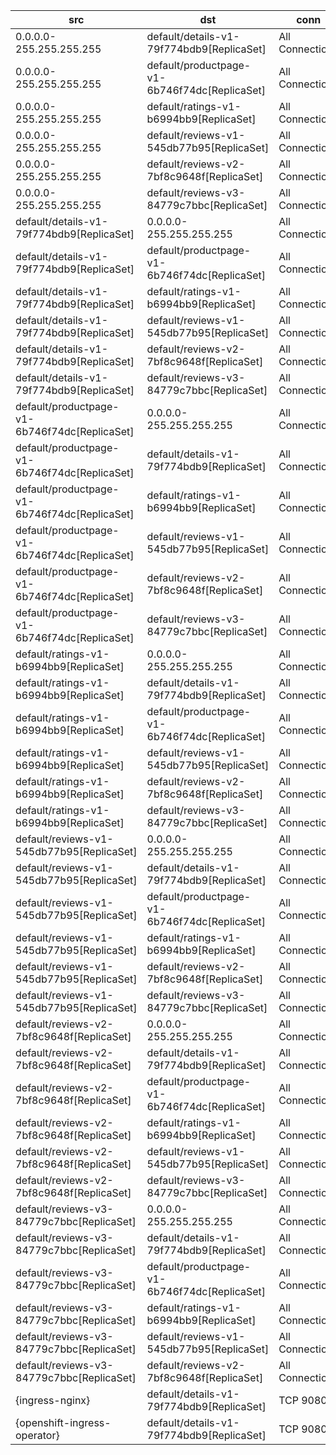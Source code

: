 | src | dst | conn |
|-----|-----|------|
| 0.0.0.0-255.255.255.255 | default/details-v1-79f774bdb9[ReplicaSet] | All Connections |
| 0.0.0.0-255.255.255.255 | default/productpage-v1-6b746f74dc[ReplicaSet] | All Connections |
| 0.0.0.0-255.255.255.255 | default/ratings-v1-b6994bb9[ReplicaSet] | All Connections |
| 0.0.0.0-255.255.255.255 | default/reviews-v1-545db77b95[ReplicaSet] | All Connections |
| 0.0.0.0-255.255.255.255 | default/reviews-v2-7bf8c9648f[ReplicaSet] | All Connections |
| 0.0.0.0-255.255.255.255 | default/reviews-v3-84779c7bbc[ReplicaSet] | All Connections |
| default/details-v1-79f774bdb9[ReplicaSet] | 0.0.0.0-255.255.255.255 | All Connections |
| default/details-v1-79f774bdb9[ReplicaSet] | default/productpage-v1-6b746f74dc[ReplicaSet] | All Connections |
| default/details-v1-79f774bdb9[ReplicaSet] | default/ratings-v1-b6994bb9[ReplicaSet] | All Connections |
| default/details-v1-79f774bdb9[ReplicaSet] | default/reviews-v1-545db77b95[ReplicaSet] | All Connections |
| default/details-v1-79f774bdb9[ReplicaSet] | default/reviews-v2-7bf8c9648f[ReplicaSet] | All Connections |
| default/details-v1-79f774bdb9[ReplicaSet] | default/reviews-v3-84779c7bbc[ReplicaSet] | All Connections |
| default/productpage-v1-6b746f74dc[ReplicaSet] | 0.0.0.0-255.255.255.255 | All Connections |
| default/productpage-v1-6b746f74dc[ReplicaSet] | default/details-v1-79f774bdb9[ReplicaSet] | All Connections |
| default/productpage-v1-6b746f74dc[ReplicaSet] | default/ratings-v1-b6994bb9[ReplicaSet] | All Connections |
| default/productpage-v1-6b746f74dc[ReplicaSet] | default/reviews-v1-545db77b95[ReplicaSet] | All Connections |
| default/productpage-v1-6b746f74dc[ReplicaSet] | default/reviews-v2-7bf8c9648f[ReplicaSet] | All Connections |
| default/productpage-v1-6b746f74dc[ReplicaSet] | default/reviews-v3-84779c7bbc[ReplicaSet] | All Connections |
| default/ratings-v1-b6994bb9[ReplicaSet] | 0.0.0.0-255.255.255.255 | All Connections |
| default/ratings-v1-b6994bb9[ReplicaSet] | default/details-v1-79f774bdb9[ReplicaSet] | All Connections |
| default/ratings-v1-b6994bb9[ReplicaSet] | default/productpage-v1-6b746f74dc[ReplicaSet] | All Connections |
| default/ratings-v1-b6994bb9[ReplicaSet] | default/reviews-v1-545db77b95[ReplicaSet] | All Connections |
| default/ratings-v1-b6994bb9[ReplicaSet] | default/reviews-v2-7bf8c9648f[ReplicaSet] | All Connections |
| default/ratings-v1-b6994bb9[ReplicaSet] | default/reviews-v3-84779c7bbc[ReplicaSet] | All Connections |
| default/reviews-v1-545db77b95[ReplicaSet] | 0.0.0.0-255.255.255.255 | All Connections |
| default/reviews-v1-545db77b95[ReplicaSet] | default/details-v1-79f774bdb9[ReplicaSet] | All Connections |
| default/reviews-v1-545db77b95[ReplicaSet] | default/productpage-v1-6b746f74dc[ReplicaSet] | All Connections |
| default/reviews-v1-545db77b95[ReplicaSet] | default/ratings-v1-b6994bb9[ReplicaSet] | All Connections |
| default/reviews-v1-545db77b95[ReplicaSet] | default/reviews-v2-7bf8c9648f[ReplicaSet] | All Connections |
| default/reviews-v1-545db77b95[ReplicaSet] | default/reviews-v3-84779c7bbc[ReplicaSet] | All Connections |
| default/reviews-v2-7bf8c9648f[ReplicaSet] | 0.0.0.0-255.255.255.255 | All Connections |
| default/reviews-v2-7bf8c9648f[ReplicaSet] | default/details-v1-79f774bdb9[ReplicaSet] | All Connections |
| default/reviews-v2-7bf8c9648f[ReplicaSet] | default/productpage-v1-6b746f74dc[ReplicaSet] | All Connections |
| default/reviews-v2-7bf8c9648f[ReplicaSet] | default/ratings-v1-b6994bb9[ReplicaSet] | All Connections |
| default/reviews-v2-7bf8c9648f[ReplicaSet] | default/reviews-v1-545db77b95[ReplicaSet] | All Connections |
| default/reviews-v2-7bf8c9648f[ReplicaSet] | default/reviews-v3-84779c7bbc[ReplicaSet] | All Connections |
| default/reviews-v3-84779c7bbc[ReplicaSet] | 0.0.0.0-255.255.255.255 | All Connections |
| default/reviews-v3-84779c7bbc[ReplicaSet] | default/details-v1-79f774bdb9[ReplicaSet] | All Connections |
| default/reviews-v3-84779c7bbc[ReplicaSet] | default/productpage-v1-6b746f74dc[ReplicaSet] | All Connections |
| default/reviews-v3-84779c7bbc[ReplicaSet] | default/ratings-v1-b6994bb9[ReplicaSet] | All Connections |
| default/reviews-v3-84779c7bbc[ReplicaSet] | default/reviews-v1-545db77b95[ReplicaSet] | All Connections |
| default/reviews-v3-84779c7bbc[ReplicaSet] | default/reviews-v2-7bf8c9648f[ReplicaSet] | All Connections |
| {ingress-nginx} | default/details-v1-79f774bdb9[ReplicaSet] | TCP 9080 |
| {openshift-ingress-operator} | default/details-v1-79f774bdb9[ReplicaSet] | TCP 9080 |
